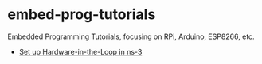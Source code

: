 # embed-prog-tutorials
Embedded Programming Tutorials, focusing on RPi, Arduino, ESP8266, etc.

* [Set up Hardware-in-the-Loop in ns-3](./hil-ns3/README.md)